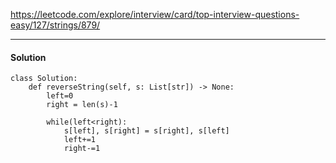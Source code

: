 https://leetcode.com/explore/interview/card/top-interview-questions-easy/127/strings/879/

---

#### Solution

```
class Solution:
    def reverseString(self, s: List[str]) -> None:
        left=0
        right = len(s)-1

        while(left<right):
            s[left], s[right] = s[right], s[left]
            left+=1
            right-=1
```
